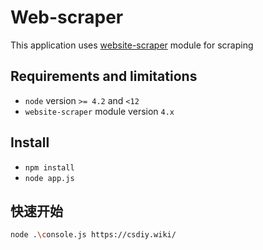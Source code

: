 # Web-scraper
This application uses [website-scraper](https://github.com/website-scraper/node-website-scraper) module for scraping

## Requirements and limitations
- `node` version `>= 4.2` and `<12`
- `website-scraper` module version `4.x`

## Install

- `npm install`
- `node app.js`

## 快速开始

```sh
node .\console.js https://csdiy.wiki/
```
